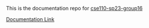 This is the documentation repo for [cse110-sp23-group16](https://github.com/cse110-sp23-group16/cse110-sp23-group16)

[Documentation Link](https://cse110-sp23-group16.github.io/cse110-sp23-group16-docs/)
